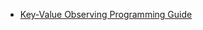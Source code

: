 

* [Key-Value Observing Programming Guide](https://developer.apple.com/library/content/documentation/Cocoa/Conceptual/KeyValueObserving/KeyValueObserving.html)
